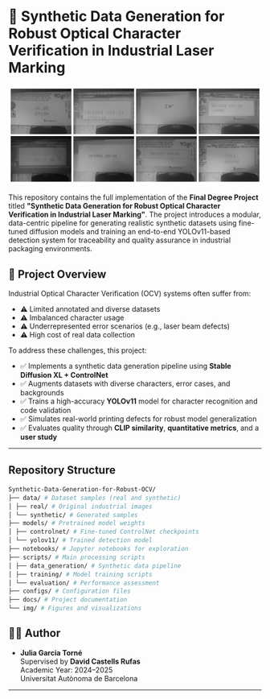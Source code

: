 # 🧠 Synthetic Data Generation for Robust Optical Character Verification in Industrial Laser Marking

![Generated Sample](documentation/repository_figures/fig_qualitative_results.png)

This repository contains the full implementation of the **Final Degree Project** titled **"Synthetic Data Generation for Robust Optical Character Verification in Industrial Laser Marking"**. The project introduces a modular, data-centric pipeline for generating realistic synthetic datasets using fine-tuned diffusion models and training an end-to-end YOLOv11-based detection system for traceability and quality assurance in industrial packaging environments.

## 📌 Project Overview

Industrial Optical Character Verification (OCV) systems often suffer from:

- ⚠️ Limited annotated and diverse datasets
- ⚠️ Imbalanced character usage
- ⚠️ Underrepresented error scenarios (e.g., laser beam defects)
- ⚠️ High cost of real data collection

To address these challenges, this project:

- ✅ Implements a synthetic data generation pipeline using **Stable Diffusion XL + ControlNet**
- ✅ Augments datasets with diverse characters, error cases, and backgrounds
- ✅ Trains a high-accuracy **YOLOv11** model for character recognition and code validation
- ✅ Simulates real-world printing defects for robust model generalization
- ✅ Evaluates quality through **CLIP similarity**, **quantitative metrics**, and a **user study**

---

## Repository Structure

```bash
Synthetic-Data-Generation-for-Robust-OCV/
├── data/ # Dataset samples (real and synthetic)
│ ├── real/ # Original industrial images
│ └── synthetic/ # Generated samples
├── models/ # Pretrained model weights
│ ├── controlnet/ # Fine-tuned ControlNet checkpoints
│ └── yolov11/ # Trained detection model
├── notebooks/ # Jupyter notebooks for exploration
├── scripts/ # Main processing scripts
│ ├── data_generation/ # Synthetic data pipeline
│ ├── training/ # Model training scripts
│ └── evaluation/ # Performance assessment
├── configs/ # Configuration files
├── docs/ # Project documentation
└── img/ # Figures and visualizations
```
## 👩‍💻 Author

- **Julia Garcia Torné**  
  Supervised by **David Castells Rufas**  
  Academic Year: 2024–2025  
  Universitat Autònoma de Barcelona

---

